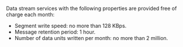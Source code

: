 Data stream services with the following properties are provided free of charge each month:

* Segment write speed: no more than 128 KBps.
* Message retention period: 1 hour.
* Number of data units written per month: no more than 2 million.

